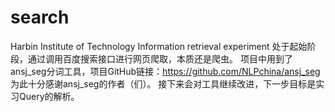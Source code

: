 # search
Harbin Institute of Technology 
Information retrieval experiment
处于起始阶段，通过调用百度搜索接口进行网页爬取，本质还是爬虫。
项目中用到了ansj_seg分词工具，项目GitHub链接：https://github.com/NLPchina/ansj_seg
为此十分感谢ansj_seg的作者（们）。
接下来会对工具继续改进，下一步目标是实习Query的解析。
